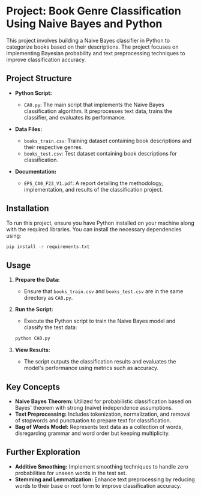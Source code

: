 
# Project: Book Genre Classification Using Naive Bayes and Python

This project involves building a Naive Bayes classifier in Python to categorize books based on their descriptions. The project focuses on implementing Bayesian probability and text preprocessing techniques to improve classification accuracy.

## Project Structure

- **Python Script:**
  - `CA0.py`: The main script that implements the Naive Bayes classification algorithm. It preprocesses text data, trains the classifier, and evaluates its performance.

- **Data Files:**
  - `books_train.csv`: Training dataset containing book descriptions and their respective genres.
  - `books_test.csv`: Test dataset containing book descriptions for classification.

- **Documentation:**
  - `EPS_CA0_F23_V1.pdf`: A report detailing the methodology, implementation, and results of the classification project.

## Installation

To run this project, ensure you have Python installed on your machine along with the required libraries. You can install the necessary dependencies using:

```bash
pip install -r requirements.txt
```

## Usage

1. **Prepare the Data:**
   - Ensure that `books_train.csv` and `books_test.csv` are in the same directory as `CA0.py`.

2. **Run the Script:**
   - Execute the Python script to train the Naive Bayes model and classify the test data:
   ```bash
   python CA0.py
   ```

3. **View Results:**
   - The script outputs the classification results and evaluates the model's performance using metrics such as accuracy.

## Key Concepts

- **Naive Bayes Theorem:** Utilized for probabilistic classification based on Bayes' theorem with strong (naive) independence assumptions.
- **Text Preprocessing:** Includes tokenization, normalization, and removal of stopwords and punctuation to prepare text for classification.
- **Bag of Words Model:** Represents text data as a collection of words, disregarding grammar and word order but keeping multiplicity.

## Further Exploration

- **Additive Smoothing:** Implement smoothing techniques to handle zero probabilities for unseen words in the test set.
- **Stemming and Lemmatization:** Enhance text preprocessing by reducing words to their base or root form to improve classification accuracy.
